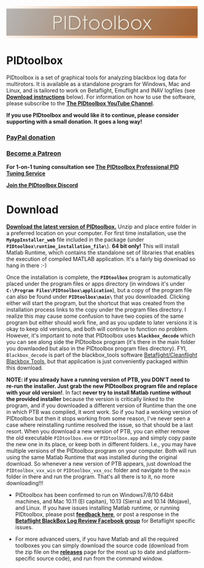 ![](images/PTBwideImage.jpeg)

# PIDtoolbox

PIDtoolbox is a set of graphical tools for analyzing blackbox log data for multirotors. It is available as a standalone program for Windows, Mac and Linux, and is tailored to work on Betaflight, Emuflight and INAV logfiles (see [**Download instructions**](https://github.com/bw1129/PIDtoolbox#download) below). For information on how to use the software, please subscribe to the [**The PIDtoolbox YouTube Channel**](https://www.youtube.com/channel/UCY2CVnWGEeRlyxOXVsHS_fA).

**If you use PIDtoolbox and would like it to continue, please consider supporting with a small donation. It goes a long way!**
### **[PayPal donation](https://www.paypal.com/paypalme/PIDtoolbox)** 
### **[Become a Patreon](https://www.patreon.com/ThePIDtoolboxGuy)**    

**For 1-on-1 tuning consultation see [The PIDtoolbox Professional PID Tuning Service](https://pidtoolbox.com/)**

**[Join the PIDtoolbox Discord](https://discord.gg/rHqhwpAXJH)**

# Download

**<a href="https://github.com/bw1129/PIDtoolbox/releases" target="blank">Download the latest version of PIDtoolbox.</a>** Unzip and place entire folder in a preferred location on your computer. For first time installation, use the **`MyAppInstaller_web`** file included in the package (under **`PIDtoolbox\runtime_installation_file\`**). **64 bit only!** This will install Matlab Runtime, which contains the standalone set of libraries that enables the execution of compiled MATLAB application. It's a fairly big download so hang in there :-) 

Once the installation is complete, the **`PIDtoolbox`** program is automatically placed under the program files or apps directory (in windows it's under **`C:\Program Files\PIDtoolbox\application`**), but a copy of the program file can also be found under **`PIDtoolbox\main\`** that you downloaded. Clicking either will start the program, but the shortcut that was created from the installation process links to the copy under the program files directory. I realize this may cause some confusion to have two copies of the same program but either should work fine, and as you update to later versions it is okay to keep old versions, and both will continue to function no problem. However, it's important to note that PIDtoolbox uses **`blackbox_decode`** which you can see along side the PIDtoolbox program (it's there in the main folder you downlaoded but also in the PIDtoolbox program files directory). FYI, `Blackbox_decode` is part of the blackbox_tools software <a href="https://github.com/betaflight/blackbox-tools" target="blank">Betaflight/Cleanflight Blackbox Tools</a>, but that application is just conveniently packaged within this download.

**NOTE: if you already have a running version of PTB, you DON'T need to re-run the installer. Just grab the new PIDtoolbox program file and replace with your old version!**. In fact **never try to install Matlab runtime without the provided installer** because the version is critically linked to the program, and if you downloaded a different version of Runtime than the one in which PTB was compiled, it wont work. So if you had a working version of PIDtoolbox but then it stops working from some reason, I've never seen a case where reinstalling runtime resolved the issue, so that should be a last resort. When you download a new version of PTB, you can either remove the old executable `PIDtoolbox.exe` or `PIDtoolbox.app` and simply copy paste the new one in its place, or keep both in different folders. I.e.,  you may have multiple versions of the PIDtoolbox program on your computer. Both will run using the same Matlab Runtime that was installed during the original download. So whenever a new version of PTB appears, just download the `PIDtoolbox_vxx_win` or `PIDtoolbox_vxx_osc` folder and navigate to the `main` folder in there and run the program. That's all there is to it, no more downloading!!!

* PIDtoolbox has been confirmed to run on Windows7/8/10 64bit machines, and Mac 10.11 (El capitan), 10.13 (Sierra) and 10.14 (Mojave), and Linux. If you have issues installing Matlab runtime, or running PIDtoolbox, please post **<a href="https://github.com/bw1129/PIDtoolbox/issues" target="blank">feedback here</a>**, or post a response in the **<a href="https://www.facebook.com/groups/291745494678694/?ref=bookmarks" target="blank">Betaflight BlackBox Log Review Facebook group</a>** for Betaflight specific issues.

* For more advanced users, if you have Matlab and all the required toolboxes you can simply download the source code (download from the zip file on the **<a href="https://github.com/bw1129/PIDtoolbox/releases" target="blank">releases</a>** page for the most up to date and platform-specific source code), and run from the command window. 
